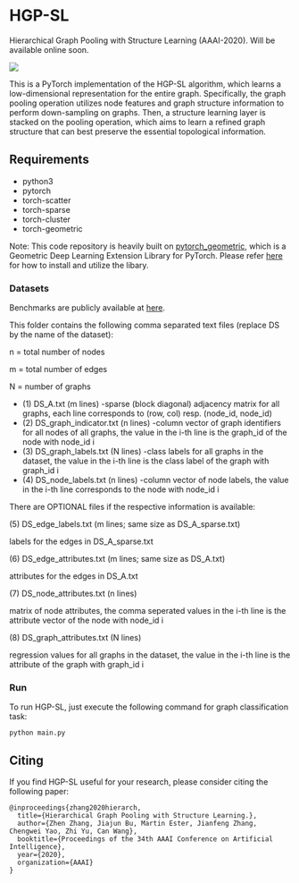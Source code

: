# HGP-SL
Hierarchical Graph Pooling with Structure Learning (AAAI-2020). Will be available online soon.

![](https://github.com/cszhangzhen/HGP-SL/blob/master/fig/model.png)

This is a PyTorch implementation of the HGP-SL algorithm, which learns a low-dimensional representation for the entire graph. Specifically, the graph pooling operation utilizes node features and graph structure information to perform down-sampling on graphs. Then, a structure learning layer is stacked on the pooling operation, which aims to learn a refined graph structure that can best preserve the essential topological information.


## Requirements
* python3
* pytorch
* torch-scatter
* torch-sparse
* torch-cluster
* torch-geometric

Note:
This code repository is heavily built on [pytorch_geometric](https://github.com/rusty1s/pytorch_geometric), which is a Geometric Deep Learning Extension Library for PyTorch. Please refer [here](https://pytorch-geometric.readthedocs.io/en/latest/) for how to install and utilize the libary.

### Datasets
Benchmarks are publicly available at [here](https://ls11-www.cs.tu-dortmund.de/staff/morris/graphkerneldatasets).

This folder contains the following comma separated text files (replace DS by the name of the dataset):

n = total number of nodes

m = total number of edges

N = number of graphs

* (1) DS_A.txt (m lines) 
-sparse (block diagonal) adjacency matrix for all graphs, each line corresponds to (row, col) resp. (node_id, node_id)
* (2) DS_graph_indicator.txt (n lines)
-column vector of graph identifiers for all nodes of all graphs, the value in the i-th line is the graph_id of the node with node_id i
* (3) DS_graph_labels.txt (N lines) 
-class labels for all graphs in the dataset, the value in the i-th line is the class label of the graph with graph_id i
* (4) DS_node_labels.txt (n lines)
-column vector of node labels, the value in the i-th line corresponds to the node with node_id i

There are OPTIONAL files if the respective information is available:

(5) DS_edge_labels.txt (m lines; same size as DS_A_sparse.txt)

labels for the edges in DS_A_sparse.txt 

(6) DS_edge_attributes.txt (m lines; same size as DS_A.txt)

attributes for the edges in DS_A.txt 

(7) DS_node_attributes.txt (n lines) 

matrix of node attributes, the comma seperated values in the i-th line is the attribute vector of the node with node_id i

(8) DS_graph_attributes.txt (N lines) 

regression values for all graphs in the dataset, the value in the i-th line is the attribute of the graph with graph_id i


### Run
To run HGP-SL, just execute the following command for graph classification task:
```
python main.py
```

## Citing
If you find HGP-SL useful for your research, please consider citing the following paper:
```
@inproceedings{zhang2020hierarch,
  title={Hierarchical Graph Pooling with Structure Learning.},
  author={Zhen Zhang, Jiajun Bu, Martin Ester, Jianfeng Zhang, Chengwei Yao, Zhi Yu, Can Wang},
  booktitle={Proceedings of the 34th AAAI Conference on Artificial Intelligence},
  year={2020},
  organization={AAAI}
}
``` 
